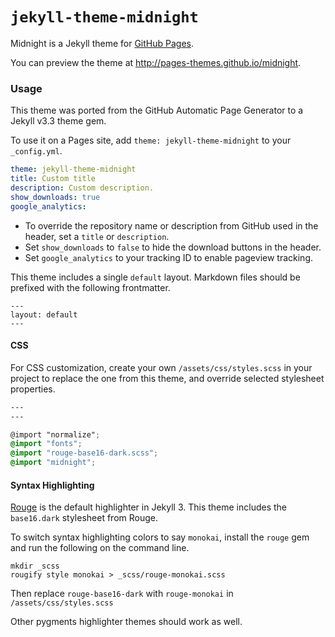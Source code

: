 # `jekyll-theme-midnight`

Midnight is a Jekyll theme for [GitHub Pages](https://pages.github.com).

You can preview the theme at http://pages-themes.github.io/midnight.

### Usage

This theme was ported from the GitHub Automatic Page Generator to a Jekyll v3.3 theme gem.

To use it on a Pages site, add `theme: jekyll-theme-midnight` to your `_config.yml`.

```yml
theme: jekyll-theme-midnight
title: Custom title
description: Custom description.
show_downloads: true
google_analytics:
```

- To override the repository name or description from GitHub used in the header, set a `title` or `description`.
- Set `show_downloads` to `false` to hide the download buttons in the header.
- Set `google_analytics` to your tracking ID to enable pageview tracking.

This theme includes a single `default` layout. Markdown files should be prefixed with the following frontmatter.

```
---
layout: default
---

```

#### CSS

For CSS customization, create your own `/assets/css/styles.scss` in your project to replace the one from this theme, and override selected stylesheet properties.

```scss
---
---

@import "normalize";
@import "fonts";
@import "rouge-base16-dark.scss";
@import "midnight";
```

#### Syntax Highlighting

[Rouge](http://rouge.jneen.net/) is the default highlighter in Jekyll 3. This theme includes the `base16.dark` stylesheet from Rouge.

To switch syntax highlighting colors to say `monokai`, install the `rouge` gem and run the following on the command line.

```
mkdir _scss
rougify style monokai > _scss/rouge-monokai.scss
```

Then replace `rouge-base16-dark` with `rouge-monokai` in `/assets/css/styles.scss`

Other pygments highlighter themes should work as well.
